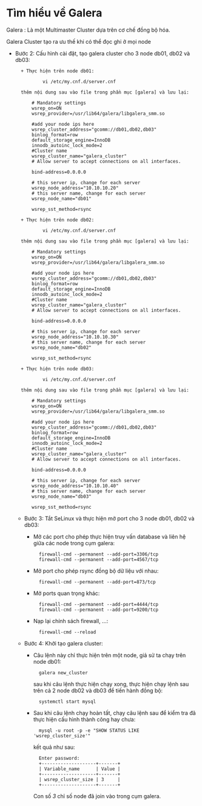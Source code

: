 # Tìm hiểu về Galera 

Galera : Là một Multimaster Cluster dựa trên cơ chế đồng bộ hóa.

Galera Cluster tạo ra ưu thế khi có thể đọc ghi ở mọi node

+ Bước 2: Cấu hình cài đặt, tạo galera cluster cho 3 node db01, db02 và db03:

		+ Thực hiện trên node db01:

				vi /etc/my.cnf.d/server.cnf

		thêm nội dung sau vào file trong phần mục [galera] và lưu lại:

			# Mandatory settings
			wsrep_on=ON
			wsrep_provider=/usr/lib64/galera/libgalera_smm.so

			#add your node ips here
			wsrep_cluster_address="gcomm://db01,db02,db03"
			binlog_format=row
			default_storage_engine=InnoDB
			innodb_autoinc_lock_mode=2
			#Cluster name
			wsrep_cluster_name="galera_cluster"
			# Allow server to accept connections on all interfaces.

			bind-address=0.0.0.0

			# this server ip, change for each server
			wsrep_node_address="10.10.10.20"
			# this server name, change for each server
			wsrep_node_name="db01"

			wsrep_sst_method=rsync

		+ Thực hiện trên node db02:

				vi /etc/my.cnf.d/server.cnf

		thêm nội dung sau vào file trong phần mục [galera] và lưu lại:

			# Mandatory settings
			wsrep_on=ON
			wsrep_provider=/usr/lib64/galera/libgalera_smm.so

			#add your node ips here
			wsrep_cluster_address="gcomm://db01,db02,db03"
			binlog_format=row
			default_storage_engine=InnoDB
			innodb_autoinc_lock_mode=2
			#Cluster name
			wsrep_cluster_name="galera_cluster"
			# Allow server to accept connections on all interfaces.

			bind-address=0.0.0.0

			# this server ip, change for each server
			wsrep_node_address="10.10.10.30"
			# this server name, change for each server
			wsrep_node_name="db02"

			wsrep_sst_method=rsync

		+ Thực hiện trên node db03:

				vi /etc/my.cnf.d/server.cnf

		thêm nội dung sau vào file trong phần mục [galera] và lưu lại:

			# Mandatory settings
			wsrep_on=ON
			wsrep_provider=/usr/lib64/galera/libgalera_smm.so

			#add your node ips here
			wsrep_cluster_address="gcomm://db01,db02,db03"
			binlog_format=row
			default_storage_engine=InnoDB
			innodb_autoinc_lock_mode=2
			#Cluster name
			wsrep_cluster_name="galera_cluster"
			# Allow server to accept connections on all interfaces.

			bind-address=0.0.0.0

			# this server ip, change for each server
			wsrep_node_address="10.10.10.40"
			# this server name, change for each server
			wsrep_node_name="db03"

			wsrep_sst_method=rsync

	+ Bước 3: Tắt SeLinux và thực hiện mở port cho 3 node db01, db02 và db03:

		- Mở các port cho phép thực hiện truy vấn database và liên hệ giữa các node trong cụm galera:

				firewall-cmd --permanent --add-port=3306/tcp
				firewall-cmd --permanent --add-port=4567/tcp

		- Mở port cho phép rsync đồng bộ dữ liệu với nhau:

				firewall-cmd --permanent --add-port=873/tcp

		- Mở ports quan trọng khác:

				firewall-cmd --permanent --add-port=4444/tcp
				firewall-cmd --permanent --add-port=9200/tcp

		- Nạp lại chính sách firewall, ...:

				firewall-cmd --reload

	+ Bước 4: Khởi tạo galera cluster:

		- Câu lệnh này chỉ thực hiện trên một node, giả sử ta chạy trên node db01:

				galera new_cluster

			sau khi câu lệnh thực hiện chạy xong,  thực hiện chạy lệnh sau trên cả 2 node db02 và db03 để tiến hành đồng bộ:

				systemctl start mysql

		- Sau khi câu lệnh chạy hoàn tất, chạy câu lệnh sau để kiểm tra đã thực hiện cấu hình thành công hay chưa:

				mysql -u root -p -e "SHOW STATUS LIKE 'wsrep_cluster_size'"

			kết quả như sau:

				Enter password:
				+--------------------+-------+
				| Variable_name      | Value |
				+--------------------+-------+
				| wsrep_cluster_size | 3     |
				+--------------------+-------+

			Con số *3* chỉ số node đã join vào trong cụm galera.
